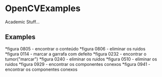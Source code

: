 OpenCVExamples
==============

Academic Stuff...


## Examples

*figura 0805 - encontrar o conteúdo
*figura 0806 - eliminar os ruidos
*figura 0114 - marcar a garrafa com defeito
*figura 0232 - encontrar o tumor("marcar")
*figura 0240 - eliminar os ruidos
*figura 0510 - eliminar os ruidos
*figura 0929 - encontrar os componentes conexos
*figura 0941 - encontrar os componentes conexos
